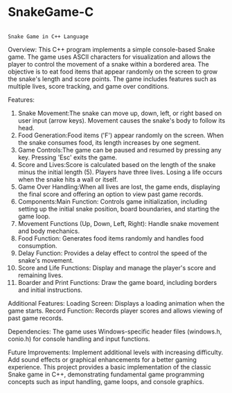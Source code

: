 # SnakeGame-C
                                                                         Snake Game in C++ Language
Overview:
This C++ program implements a simple console-based Snake game. The game uses ASCII characters for visualization and allows the player to control the movement of a snake within a bordered area. The objective is to eat food items that appear randomly on the screen to grow the snake's length and score points. The game includes features such as multiple lives, score tracking, and game over conditions.

Features:
1. Snake Movement:The snake can move up, down, left, or right based on user input (arrow keys).
Movement causes the snake's body to follow its head.
2. Food Generation:Food items ('F') appear randomly on the screen.
When the snake consumes food, its length increases by one segment.
3. Game Controls:The game can be paused and resumed by pressing any key.
Pressing 'Esc' exits the game.
4. Score and Lives:Score is calculated based on the length of the snake minus the initial length (5).
Players have three lives. Losing a life occurs when the snake hits a wall or itself.
5. Game Over Handling:When all lives are lost, the game ends, displaying the final score and offering an option to view past game records.
6. Components:Main Function: Controls game initialization, including setting up the initial snake position, board boundaries, and starting the game loop.
7. Movement Functions (Up, Down, Left, Right): Handle snake movement and body mechanics.
8. Food Function: Generates food items randomly and handles food consumption.
9. Delay Function: Provides a delay effect to control the speed of the snake's movement.
10. Score and Life Functions: Display and manage the player's score and remaining lives.
11. Boarder and Print Functions: Draw the game board, including borders and initial instructions.

Additional Features:
Loading Screen: Displays a loading animation when the game starts.
Record Function: Records player scores and allows viewing of past game records.

Dependencies:
The game uses Windows-specific header files (windows.h, conio.h) for console handling and input functions.

Future Improvements:
Implement additional levels with increasing difficulty.
Add sound effects or graphical enhancements for a better gaming experience.
This project provides a basic implementation of the classic Snake game in C++, demonstrating fundamental game programming concepts such as input handling, game loops, and console graphics.
